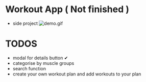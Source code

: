 # Workout App ( Not finished )
- side project
![demo.gif](gymsharkVue.gif)

# TODOS
- modal for details button ✔
- categorise by muscle groups
- search function
- create your own workout plan and add workouts to your plan
